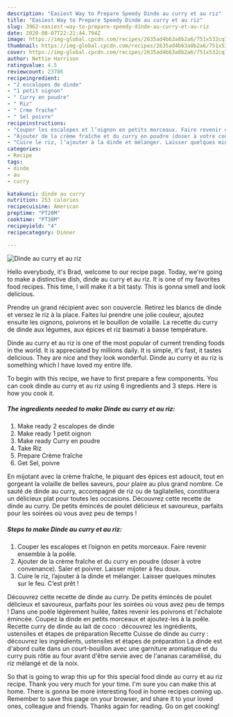 ```yaml
---
description: "Easiest Way to Prepare Speedy Dinde au curry et au riz"
title: "Easiest Way to Prepare Speedy Dinde au curry et au riz"
slug: 3962-easiest-way-to-prepare-speedy-dinde-au-curry-et-au-riz
date: 2020-08-07T22:21:44.794Z
image: https://img-global.cpcdn.com/recipes/2635ad4b63a8b2a6/751x532cq70/dinde-au-curry-et-au-riz-photo-principale-de-la-recette.jpg
thumbnail: https://img-global.cpcdn.com/recipes/2635ad4b63a8b2a6/751x532cq70/dinde-au-curry-et-au-riz-photo-principale-de-la-recette.jpg
cover: https://img-global.cpcdn.com/recipes/2635ad4b63a8b2a6/751x532cq70/dinde-au-curry-et-au-riz-photo-principale-de-la-recette.jpg
author: Nettie Harrison
ratingvalue: 4.5
reviewcount: 23786
recipeingredient:
- "2 escalopes de dinde"
- "1 petit oignon"
- " Curry en poudre"
- " Riz"
- " Crme frache"
- " Sel poivre"
recipeinstructions:
- "Couper les escalopes et l’oignon en petits morceaux. Faire revenir ensemble à la poêle."
- "Ajouter de la crème fraîche et du curry en poudre (doser à votre convenance). Saler et poivrer. Laisser mijoter à feu doux."
- "Cuire le riz, l’ajouter à la dinde et mélanger. Laisser quelques minutes sur le feu. C’est prêt !"
categories:
- Recipe
tags:
- dinde
- au
- curry

katakunci: dinde au curry 
nutrition: 253 calories
recipecuisine: American
preptime: "PT20M"
cooktime: "PT38M"
recipeyield: "4"
recipecategory: Dinner

---
```



![Dinde au curry et au riz](https://img-global.cpcdn.com/recipes/2635ad4b63a8b2a6/751x532cq70/dinde-au-curry-et-au-riz-photo-principale-de-la-recette.jpg)

Hello everybody, it's Brad, welcome to our recipe page. Today, we're going to make a distinctive dish, dinde au curry et au riz. It is one of my favorites food recipes. This time, I will make it a bit tasty. This is gonna smell and look delicious.

Prendre un grand récipient avec son couvercle. Retirez les blancs de dinde et versez le riz à la place. Faites lui prendre une jolie couleur, ajoutez ensuite les oignons, poivrons et le bouillon de volaille. La recette du curry de dinde aux légumes, aux épices et riz basmati à basse température.

Dinde au curry et au riz is one of the most popular of current trending foods in the world. It is appreciated by millions daily. It is simple, it's fast, it tastes delicious. They are nice and they look wonderful. Dinde au curry et au riz is something which I have loved my entire life.


To begin with this recipe, we have to first prepare a few components. You can cook dinde au curry et au riz using 6 ingredients and 3 steps. Here is how you cook it.

<!--inarticleads1-->

##### The ingredients needed to make Dinde au curry et au riz:

1. Make ready 2 escalopes de dinde
1. Make ready 1 petit oignon
1. Make ready  Curry en poudre
1. Take  Riz
1. Prepare  Crème fraîche
1. Get  Sel, poivre


En mijotant avec la crème fraîche, le piquant des épices est adoucit, tout en gorgeant la volaille de belles saveurs, pour plaire au plus grand nombre. Ce sauté de dinde au curry, accompagné de riz ou de tagliatelles, constituera un délicieux plat pour toutes les occasions. Découvrez cette recette de dinde au curry. De petits émincés de poulet délicieux et savoureux, parfaits pour les soirées où vous avez peu de temps ! 

<!--inarticleads2-->

##### Steps to make Dinde au curry et au riz:

1. Couper les escalopes et l’oignon en petits morceaux. Faire revenir ensemble à la poêle.
1. Ajouter de la crème fraîche et du curry en poudre (doser à votre convenance). Saler et poivrer. Laisser mijoter à feu doux.
1. Cuire le riz, l’ajouter à la dinde et mélanger. Laisser quelques minutes sur le feu. C’est prêt !


Découvrez cette recette de dinde au curry. De petits émincés de poulet délicieux et savoureux, parfaits pour les soirées où vous avez peu de temps ! Dans une poêle légèrement huilée, faites revenir les poivrons et l&#39;échalote émincée. Coupez la dinde en petits morceaux et ajoutez-les à la poêle. Recette curry de dinde au lait de coco : découvrez les ingrédients, ustensiles et étapes de préparation Recette Cuisse de dinde au curry : découvrez les ingrédients, ustensiles et étapes de préparation La dinde est d&#39;abord cuite dans un court-bouillon avec une garniture aromatique et du curry puis rôtie au four avant d&#39;être servie avec de l&#39;ananas caramélisé, du riz mélangé et de la noix. 

So that is going to wrap this up for this special food dinde au curry et au riz recipe. Thank you very much for your time. I'm sure you can make this at home. There is gonna be more interesting food in home recipes coming up. Remember to save this page on your browser, and share it to your loved ones, colleague and friends. Thanks again for reading. Go on get cooking!
